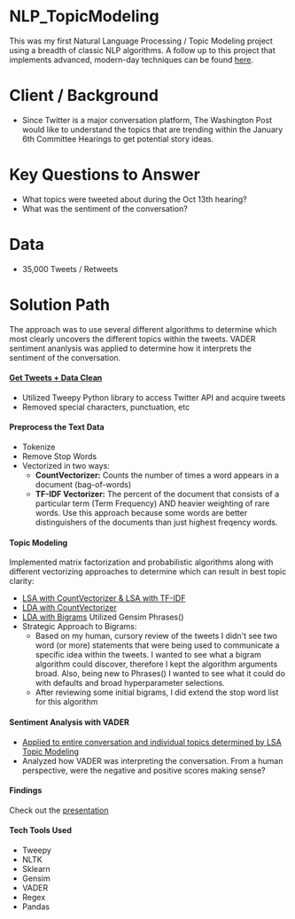 # NLP_TopicModeling
This was my first Natural Language Processing / Topic Modeling project using a breadth of classic NLP algorithms. 
A follow up to this project that implements advanced, modern-day techniques can be found [here](https://github.com/Jenni-Hawk/Advanced_Topic_Modeling_Tweets/blob/main/README.md). 

# Client / Background
- Since Twitter is a major conversation platform, The Washington Post would like to understand the topics that are trending within the January 6th Committee Hearings to get potential story ideas.

# Key Questions to Answer
- What topics were tweeted about during the Oct 13th hearing?
- What was the sentiment of the conversation?

# Data
- 35,000 Tweets / Retweets

# Solution Path
The approach was to use several different algorithms to determine which most clearly uncovers the different topics within the tweets. VADER sentiment ananlysis was applied to determine how it interprets the sentiment of the conversation.

#### [Get Tweets + Data Clean](https://github.com/Jenni-Hawk/NLP_TopicModeling/blob/main/1_Acquire_Data_PreProcess.ipynb)
- Utilized Tweepy Python library to access Twitter API and acquire tweets
- Removed special characters, punctuation, etc

#### Preprocess the Text Data
- Tokenize
- Remove Stop Words
- Vectorized in two ways: 
  * **CountVectorizer:** Counts the number of times a word appears in a document (bag-of-words)
  * **TF-IDF Vectorizer:** The percent of the document that consists of a particular term (Term Frequency) AND heavier weighting of rare words. Use this approach because some words are better distinguishers of the documents than just highest freqency words. 
  
#### Topic Modeling 
Implemented matrix factorization and probabilistic algorithms along with different vectorizing approaches to determine which can result in best topic clarity:
- [LSA with CountVectorizer & LSA with TF-IDF](https://github.com/Jenni-Hawk/NLP_TopicModeling/blob/main/2_TopicModel_LSA_CountVec_TDIF.ipynb)
- [LDA with CountVectorizer](https://github.com/Jenni-Hawk/NLP_TopicModeling/blob/main/3_TopicModel_LDA_CountVec.ipynb)
- [LDA with Bigrams](https://github.com/Jenni-Hawk/NLP_TopicModeling/blob/main/4_TopicModel_LDA_Bigrams.ipynb) Utilized Gensim Phrases()
- Strategic Approach to Bigrams:
  * Based on my human, cursory review of the tweets I didn't see two word (or more) statements that were being used to communicate a specific idea within the tweets. I wanted to see what a bigram algorithm could discover, therefore I kept the algorithm arguments broad. Also, being new to Phrases() I wanted to see what it could do with defaults and broad hyperparameter selections.  
  * After reviewing some initial bigrams, I did extend the stop word list for this algorithm

#### Sentiment Analysis with VADER
- [Applied to entire conversation and individual topics determined by LSA Topic Modeling](https://github.com/Jenni-Hawk/NLP_TopicModeling/blob/main/5_Sentiment_Analysis.ipynb)
- Analyzed how VADER was interpreting the conversation. From a human perspective, were the negative and positive scores making sense? 

#### Findings
Check out the [presentation](https://github.com/Jenni-Hawk/NLP_TopicModeling/blob/main/NLP_Presentation.pdf)

#### Tech Tools Used
- Tweepy
- NLTK
- Sklearn
- Gensim
- VADER
- Regex
- Pandas

